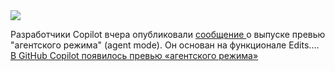 <!--2025-02-07 14:58:15-->
<div class="yb">
  <div class="rss smaller1 habr"><img src="https://habrastorage.org/getpro/habr/upload_files/a20/2cf/508/a202cf508658adc3cd2cd07530fa9c41.png" /><p>Разработчики Copilot вчера опубликовали <a href="https://github.blog/news-insights/product-news/github-copilot-the-agent-awakens" rel="noopener noreferrer nofollow">сообщение </a>о выпуске превью "агентского режима" (agent mode). Он основан на функционале Edits.... <br><a class="light" href="https://habr.com/ru/news/880510/?utm_source=habrahabr&utm_medium=rss&utm_campaign=880510">В GitHub Copilot появилось превью «агентского режима»</a></div>
</div>
